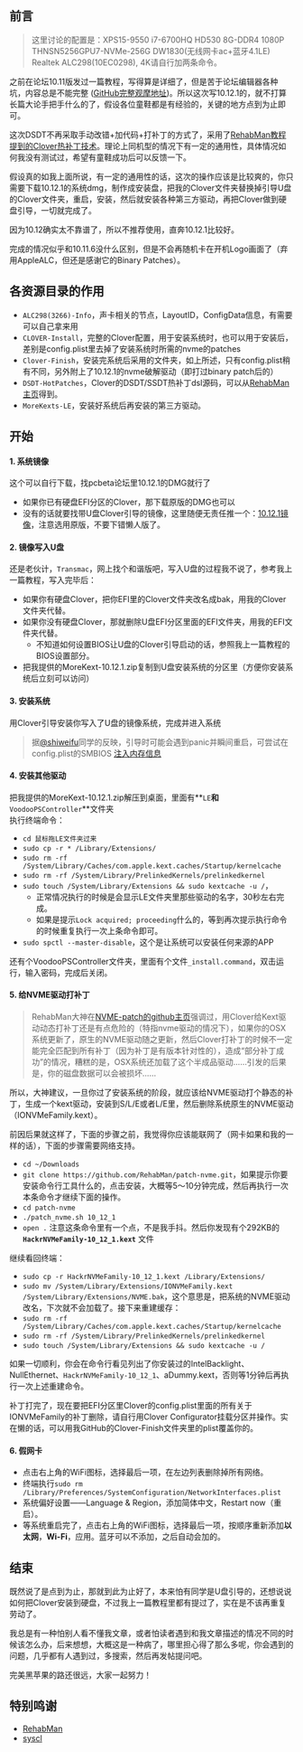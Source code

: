 
## 前言

> 这里讨论的配置是：XPS15-9550 i7-6700HQ HD530 8G-DDR4 1080P THNSN5256GPU7-NVMe-256G DW1830(无线网卡ac+蓝牙4.1LE)  Realtek ALC298(10EC0298), 4K请自行加两条命令。

之前在论坛10.11版发过一篇教程，写得算是详细了，但是苦于论坛编辑器各种坑，内容总是不能完整 ([GitHub完整观摩地址](https://github.com/darkhandz/XPS15-9550-OSX))。所以这次写10.12.1的，就不打算长篇大论手把手什么的了，假设各位童鞋都是有经验的，关键的地方点到为止即可。

这次DSDT不再采取手动改错+加代码+打补丁的方式了，采用了[RehabMan教程提到的Clover热补丁技术](https://www.tonymacx86.com/threads/guide-using-clover-to-hotpatch-acpi.200137/)。理论上同机型的情况下有一定的通用性，具体情况如何我没有测试过，希望有童鞋成功后可以反馈一下。

假设真的如我上面所说，有一定的通用性的话，这次的操作应该是比较爽的，你只需要下载10.12.1的系统dmg，制作成安装盘，把我的Clover文件夹替换掉引导U盘的Clover文件夹，重启，安装，然后就安装各种第三方驱动，再把Clover做到硬盘引导，一切就完成了。

因为10.12确实太不靠谱了，所以不推荐使用，直奔10.12.1比较好。

完成的情况似乎和10.11.6没什么区别，但是不会再随机卡在开机Logo画面了（弃用AppleALC，但还是感谢它的Binary Patches）。

## 各资源目录的作用

- `ALC298(3266)-Info`，声卡相关的节点，LayoutID，ConfigData信息，有需要可以自己拿来用
- `CLOVER-Install`，完整的Clover配置，用于安装系统时，也可以用于安装后，差别是config.plist里去掉了安装系统时所需的nvme的patches
- `Clover-Finish`，安装完系统后采用的文件夹，如上所述，只有config.plist稍有不同，另外附上了10.12.1的nvme破解驱动（即打过binary patch后的）
- `DSDT-HotPatches`，Clover的DSDT/SSDT热补丁dsl源码，可以从[RehabMan主页](https://github.com/RehabMan/OS-X-Clover-Laptop-Config/tree/master/hotpatch)得到。
- `MoreKexts-LE`，安装好系统后再安装的第三方驱动。


## 开始

#### 1. 系统镜像

这个可以自行下载，找pcbeta论坛里10.12.1的DMG就行了

- 如果你已有硬盘EFI分区的Clover，那下载原版的DMG也可以
- 没有的话就要找带U盘Clover引导的镜像，这里随便无责任推一个：[10.12.1镜像](http://bbs.pcbeta.com/viewthread-1724225-1-1.html)，注意选用原版，不要下错懒人版了。

#### 2. 镜像写入U盘

还是老伙计，`Transmac`，网上找个和谐版吧，写入U盘的过程我不说了，参考我上一篇教程，写入完毕后：

- 如果你有硬盘Clover，把你EFI里的Clover文件夹改名成bak，用我的Clover文件夹代替。
- 如果你没有硬盘Clover，那就删除U盘EFI分区里面的EFI文件夹，用我的EFI文件夹代替。
	- 不知道如何设置BIOS让U盘的Clover引导启动的话，参照我上一篇教程的BIOS设置部分。
- 把我提供的MoreKext-10.12.1.zip复制到U盘安装系统的分区里（方便你安装系统后立刻可以访问）

#### 3. 安装系统

用Clover引导安装你写入了U盘的镜像系统，完成并进入系统

> 据[@shiweifu](https://github.com/shiweifu)同学的反映，引导时可能会遇到panic并瞬间重启，可尝试在config.plist的SMBIOS [注入内存信息](http://bbs.pcbeta.com/viewthread-1690183-1-1.html)

#### 4. 安装其他驱动

把我提供的MoreKext-10.12.1.zip解压到桌面，里面有**`LE`**和**`VoodooPSController`**文件夹  
执行终端命令：

- `cd 鼠标拖LE文件夹过来`
- `sudo cp -r * /Library/Extensions/`
- `sudo rm -rf /System/Library/Caches/com.apple.kext.caches/Startup/kernelcache`
- `sudo rm -rf /System/Library/PrelinkedKernels/prelinkedkernel`
- `sudo touch /System/Library/Extensions && sudo kextcache -u /`，
	- 正常情况执行的时候是会显示LE文件夹里那些驱动的名字，30秒左右完成。
	- 如果是提示`Lock acquired; proceeding`什么的，等到再次提示执行命令的时候重复执行一次上条命令即可。
- `sudo spctl --master-disable`，这个是让系统可以安装任何来源的APP

还有个VoodooPSController文件夹，里面有个文件`_install.command`，双击运行，输入密码，完成后关闭。

#### 5. 给NVME驱动打补丁

> RehabMan大神在[NVME-patch的github主页](https://github.com/RehabMan/patch-nvme)强调过，用Clover给Kext驱动动态打补丁还是有点危险的（特指nvme驱动的情况下），如果你的OSX系统更新了，原生的NVME驱动随之更新，然后Clover打补丁的时候不一定能完全匹配到所有补丁（因为补丁是有版本针对性的），造成“部分补丁成功”的情况，糟糕的是，OSX系统还加载了这个半成品驱动……引发的后果是，你的磁盘数据可以会被损坏……  

所以，大神建议，一旦你过了安装系统的阶段，就应该给NVME驱动打个静态的补丁，生成一个kext驱动，安装到S/L/E或者L/E里，然后删除系统原生的NVME驱动（IONVMeFamily.kext）。

前因后果就这样了，下面的步骤之前，我觉得你应该能联网了（网卡如果和我的一样的话），下面的步骤需要网络支持。

- `cd ~/Downloads`
- `git clone https://github.com/RehabMan/patch-nvme.git`，如果提示你要安装命令行工具什么的，点击安装，大概等5～10分钟完成，然后再执行一次本条命令才继续下面的操作。
- `cd patch-nvme`
- `./patch_nvme.sh 10_12_1`
- `open .` 注意这条命令里有一个点，不是我手抖。然后你发现有个292KB的 **`HackrNVMeFamily-10_12_1.kext`** 文件

继续看回终端：

- `sudo cp -r HackrNVMeFamily-10_12_1.kext /Library/Extensions/`
- `sudo mv /System/Library/Extensions/IONVMeFamily.kext /System/Library/Extensions/NVME.bak`，这个意思是，把系统的NVME驱动改名，下次就不会加载了。接下来重建缓存：
- `sudo rm -rf /System/Library/Caches/com.apple.kext.caches/Startup/kernelcache`
- `sudo rm -rf /System/Library/PrelinkedKernels/prelinkedkernel`
- `sudo touch /System/Library/Extensions && sudo kextcache -u /`

如果一切顺利，你会在命令行看见列出了你安装过的IntelBacklight、NullEthernet、`HackrNVMeFamily-10_12_1`、aDummy.kext，否则等1分钟后再执行一次上述重建命令。

补丁打完了，现在要把EFI分区里Clover的config.plist里面的所有关于IONVMeFamily的补丁删除，请自行用Clover Configurator挂载分区并操作。实在懒的话，可以用我GitHub的Clover-Finish文件夹里的plist覆盖你的。

#### 6. 假网卡

- 点击右上角的WiFi图标，选择最后一项，在左边列表删除掉所有网络。
- 终端执行`sudo rm /Library/Preferences/SystemConfiguration/NetworkInterfaces.plist`
- 系统偏好设置——Language & Region，添加简体中文，Restart now（重启）。
- 等系统重启完了，点击右上角的WiFi图标，选择最后一项，按顺序重新添加**以太网**，**Wi-Fi**，应用。蓝牙可以不添加，之后自动会加的。


## 结束

既然说了是点到为止，那就到此为止好了，本来怕有同学是U盘引导的，还想说说如何把Clover安装到硬盘，不过我上一篇教程里都有提过了，实在是不该再重复劳动了。

我总是有一种怕别人看不懂我文章，或者怕读者遇到和我文章描述的情况不同的时候该怎么办，后来想想，大概这是一种病了，哪里担心得了那么多呢，你会遇到的问题，几乎都有人遇到过，多搜索，然后再发帖提问吧。

完美黑苹果的路还很远，大家一起努力！

## 特别鸣谢

- [RehabMan](https://github.com/RehabMan)
- [syscl](https://github.com/syscl)